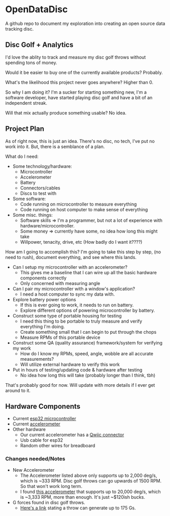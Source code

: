 # OpenDataDisc

A github repo to document my exploration into creating an open source data tracking disc.

## Disc Golf + Analytics

I'd love the ablity to track and measure my disc golf throws without spending tons of money.

Would it be easier to buy one of the currently available products? Probably.

What's the likelihood this project never goes anywhere? Higher than 0.

So why I am doing it? I'm a sucker for starting something new, I'm a software developer, have started playing disc golf and have a bit of an independent streak.

Will that mix actually produce something usable? No idea.

## Project Plan

As of right now, this is just an idea. There's no disc, no tech, I've put no work into it. But, there is a semblance of a plan.

What do I need:

* Some technology/hardware:
  * Microcontroller
  * Accelerometer
  * Battery
  * Connectors/cables
  * Discs to test with
* Some software:
  * Code running on microcontroller to measure everything
  * Code running on host computer to make sense of everything
* Some misc. things:
  * Software skills => I'm a programmer, but not a lot of experience with hardware/microcontroller.
  * Some money => currently have some, no idea how long this might take
  * Willpower, tenacity, drive, etc (How badly do I want it????)

How am I going to accomplish this? I'm going to take this step by step, (no need to rush), document everything, and see where this lands.

* Can I setup my microcontroller with an accelerometer?
  * This gives me a baseline that I can wire up all the basic hardware components correctly
  * Only concerned with measuring angle
* Can I pair my microcontroller with a window's application?
  * I need a host computer to sync my data with.
* Explore battery power options
  * If this is ever going to work, it needs to run on battery.
  * Explore different options of powering microcontroller by battery.
* Construct some type of portable housing for testing
  * I need this thing to be portable to truly measure and verify everything I'm doing.
  * Create something small that I can begin to put through the chops
  * Measure RPMs of this portable device
* Construct some QA (quality assurance) framework/system for verifying my work
  * How do I know my RPMs, speed, angle, wobble are all accurate measurements?
  * Will utilize external hardware to verify this work
* Put in hours of testing/updating code & hardware after testing
  * No idea how long this will take (probably longer than I think, tbh)

That's probably good for now. Will update with more details if I ever get around to it.

## Hardware Components

* Current [esp32 microcontroller](https://www.mouser.com/ProductDetail/Espressif-Systems/ESP32-S3-DevKitM-1-N8?qs=XAiT9M5g4x%2F0QWl%252BQomf2w%3D%3D)
* Current [accelerometer](https://www.mouser.com/ProductDetail/Adafruit/3886?qs=xZ%2FP%252Ba9zWqYWl0i8uQS6xQ%3D%3D)
* Other hardware
  * Our current accelerometer has a [Qwiic connector ](https://www.mouser.com/ProductDetail/Adafruit/4209?qs=PzGy0jfpSMvCXPIwCvMoFg%3D%3D)
  * Usb cable for esp32
  * Random other wires for breadboard

### Changes needed/Notes

* New Accelerometer
  * The Accelerometer listed above only supports up to 2,000 deg/s, which is ~333 RPM. Disc golf throws can go upwards of 1500 RPM. So that won't work long term.
  * I found [this accelerometer](https://www.mouser.com/ProductDetail/Analog-Devices/ADXRS649BBGZ?qs=WIvQP4zGanhEKWMUW9AK8A%3D%3D) that supports up to 20,000 deg/s, which is ~3,333 RPM, more than enough. It's just ~$120ish bucks.
* G forces found in disc golf throws.
  * [Here's a link](https://www.reddit.com/r/discgolf/comments/13fbddc/comment/jjxg0cy/?utm_source=share&utm_medium=web3x&utm_name=web3xcss&utm_term=1&utm_content=share_button) stating a throw can generate up to 175 Gs.